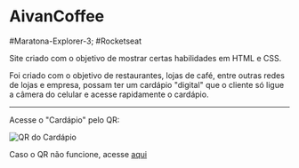 # AivanCoffee
#Maratona-Explorer-3; #Rocketseat

<p>  Site criado com o objetivo de mostrar certas habilidades em HTML e CSS.</p>
<p> Foi criado com o objetivo de restaurantes, lojas de café, entre outras redes de lojas e empresa, possam ter um cardápio "digital" que o cliente só ligue a câmera do celular e acesse rapidamente o cardápio.</p>
<hr>
<p> Acesse o "Cardápio" pelo QR:</p>
<img src="https://user-images.githubusercontent.com/104407334/184031959-c07d1628-f525-4845-b790-2f0cc4ccd525.png" alt="QR do Cardápio">
<p> Caso o QR não funcione, acesse <a href="https://ivanrocha10.github.io/AivanCoffee/">aqui</a>

